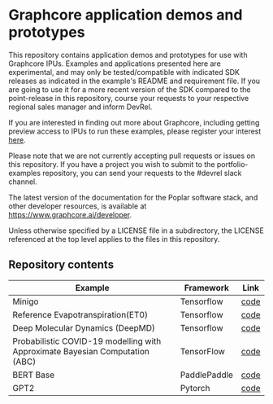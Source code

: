 # Graphcore application demos and prototypes

This repository contains application demos and prototypes for use with
Graphcore IPUs. Examples and applications presented here are experimental, and may only be tested/compatible with indicated SDK releases as indicated in the example's README and requirement file.  If you are going to use it for a more recent version of the SDK compared to the point-release in this repository, course your requests to your respective regional sales manager and inform DevRel.

If you are interested in finding out more about Graphcore, including
getting preview access to IPUs to run these examples, please register
your interest [here](https://www.graphcore.ai/product_info).

Please note that we are not currently accepting pull requests or issues on this
repository. If you have a project you wish to submit to the portfolio-examples repository, you can send your requests to the #devrel slack channel.

The latest version of the documentation for the Poplar software stack, and other developer resources, is available at https://www.graphcore.ai/developer.

Unless otherwise specified by a LICENSE file in a subdirectory, the LICENSE referenced at the top level applies to the files in this repository.

## Repository contents


| Example | Framework | Link |
| ------- | ---- | ---- |
| Minigo | Tensorflow | [code](tensorflow/minigo_0_6/) |
| Reference Evapotranspiration(ET0)  |Tensorflow | [code](portfolio-examples/tensorflow/et0/) |
| Deep Molecular Dynamics (DeepMD) | Tensorflow | [code](https://github.com/graphcore/portfolio-examples/tree/wx/deepmd/tensorflow/deepmd) |
| Probabilistic COVID-19 modelling with Approximate Bayesian Computation (ABC) | TensorFlow | [code](tensorflow2/ABC_COVID-19/) |
| BERT Base | PaddlePaddle | [code](paddlepaddle/bert-base/) |
| GPT2 | Pytorch | [code](https://github.com/graphcore/portfolio-examples/tree/develop/gpt2/pytorch/gpt2) |


